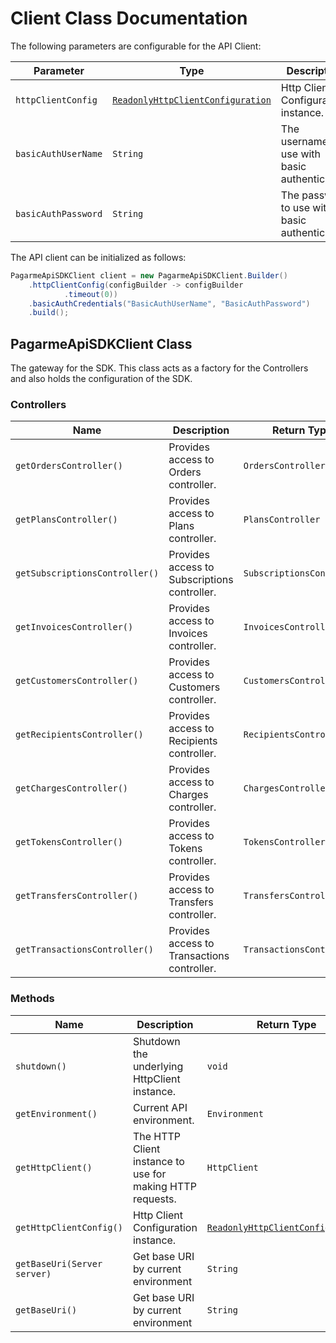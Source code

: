 
# Client Class Documentation

The following parameters are configurable for the API Client:

| Parameter | Type | Description |
|  --- | --- | --- |
| `httpClientConfig` | [`ReadonlyHttpClientConfiguration`](http-client-configuration.md) | Http Client Configuration instance. |
| `basicAuthUserName` | `String` | The username to use with basic authentication |
| `basicAuthPassword` | `String` | The password to use with basic authentication |

The API client can be initialized as follows:

```java
PagarmeApiSDKClient client = new PagarmeApiSDKClient.Builder()
    .httpClientConfig(configBuilder -> configBuilder
            .timeout(0))
    .basicAuthCredentials("BasicAuthUserName", "BasicAuthPassword")
    .build();
```

## PagarmeApiSDKClient Class

The gateway for the SDK. This class acts as a factory for the Controllers and also holds the configuration of the SDK.

### Controllers

| Name | Description | Return Type |
|  --- | --- | --- |
| `getOrdersController()` | Provides access to Orders controller. | `OrdersController` |
| `getPlansController()` | Provides access to Plans controller. | `PlansController` |
| `getSubscriptionsController()` | Provides access to Subscriptions controller. | `SubscriptionsController` |
| `getInvoicesController()` | Provides access to Invoices controller. | `InvoicesController` |
| `getCustomersController()` | Provides access to Customers controller. | `CustomersController` |
| `getRecipientsController()` | Provides access to Recipients controller. | `RecipientsController` |
| `getChargesController()` | Provides access to Charges controller. | `ChargesController` |
| `getTokensController()` | Provides access to Tokens controller. | `TokensController` |
| `getTransfersController()` | Provides access to Transfers controller. | `TransfersController` |
| `getTransactionsController()` | Provides access to Transactions controller. | `TransactionsController` |

### Methods

| Name | Description | Return Type |
|  --- | --- | --- |
| `shutdown()` | Shutdown the underlying HttpClient instance. | `void` |
| `getEnvironment()` | Current API environment. | `Environment` |
| `getHttpClient()` | The HTTP Client instance to use for making HTTP requests. | `HttpClient` |
| `getHttpClientConfig()` | Http Client Configuration instance. | [`ReadonlyHttpClientConfiguration`](http-client-configuration.md) |
| `getBaseUri(Server server)` | Get base URI by current environment | `String` |
| `getBaseUri()` | Get base URI by current environment | `String` |

